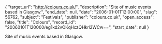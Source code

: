 {
  "target_url": "http://colours.co.uk/", 
  "description": "Site of music events based in Glasgow.", 
  "end_date": null, 
  "date": "2006-01-01T12:00:00", 
  "slug": 56762, 
  "subject": "Festivals", 
  "publisher": "colours.co.uk", 
  "open_access": false, 
  "title": "Colours", 
  "record_id": "20060101T120000/eg1kd2vOKqHczQHkrl2WCw==", 
  "start_date": null
}

Site of music events based in Glasgow.
